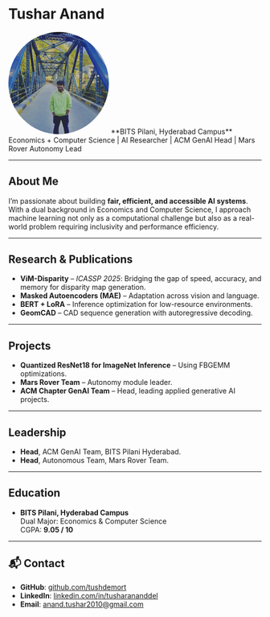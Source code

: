# Tushar Anand
<img src="assets/me.jpg" alt="Tushar Anand" width="200" style="border-radius:50%;">
<!-- ![Tushar Anand](assets/me.jpg) -->
**BITS Pilani, Hyderabad Campus**  
Economics + Computer Science | AI Researcher | ACM GenAI Head | Mars Rover Autonomy Lead

---

## About Me
I’m passionate about building **fair, efficient, and accessible AI systems**.  
With a dual background in Economics and Computer Science, I approach machine learning not only as a computational challenge but also as a real-world problem requiring inclusivity and performance efficiency.

---

## Research & Publications
- **ViM-Disparity** – *ICASSP 2025*: Bridging the gap of speed, accuracy, and memory for disparity map generation.
- **Masked Autoencoders (MAE)** – Adaptation across vision and language.
- **BERT + LoRA** – Inference optimization for low-resource environments.
- **GeomCAD** – CAD sequence generation with autoregressive decoding.

---

## Projects
- **Quantized ResNet18 for ImageNet Inference** – Using FBGEMM optimizations.
- **Mars Rover Team** – Autonomy module leader.
- **ACM Chapter GenAI Team** – Head, leading applied generative AI projects.

---

## Leadership
- **Head**, ACM GenAI Team, BITS Pilani Hyderabad.
- **Head**, Autonomous Team, Mars Rover Team.

---

## Education
- **BITS Pilani, Hyderabad Campus**  
  Dual Major: Economics & Computer Science  
  CGPA: **9.05 / 10**

---

## 📬 Contact
- **GitHub**: [github.com/tushdemort](https://github.com/tushdemort)  
- **LinkedIn**: [linkedin.com/in/tusharananddel](https://www.linkedin.com/in/tusharananddel/)  
- **Email**: anand.tushar2010@gmail.com
